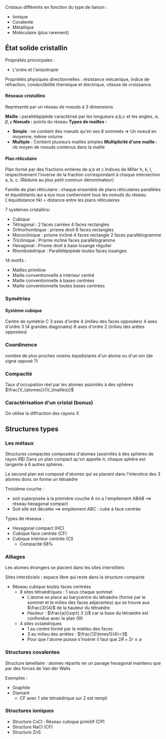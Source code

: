 
Cristaux différents en fonction du type de liaison :
* Ionique
* Covalente
* Métallique
* Moléculaire (plus rarement)

## État solide cristallin
Propriétés princicpales : 
* L'ordre et l'anisotropie

Propriétés physiques directionnelles : résistance mécanique, indice de réfraction, conductibilité thermique et électrique, vitesse de croissance.

#### Réseaux cristallins
Représenté par un réseau de noeuds à 3 dimensions

**Maille :** parallélépipède  caractérisé par les longueurs a,b,c et les angles, $\alpha, \beta, \gamma$
**Noeuds :**  points du réseau
**Types de mailles :**
* **Simple** : ne contient des noeuds qu'en ses 8 sommets => Un noeud en moyenne, même volume
* **Multiple** : Contient plusieurs mailles simples
**Multiplicité d'une maille :** nb moyen de noeuds contenus dans la maille


#### Plan réticulaire
Plan formé par des fractions entières de a,b et c
Indices de Miller h, k, l, respectivement l'inverse de la fraction correspondant  à chaque intersection a, b, c. (Réduire au plus petit commun dénominateur)

Famille de plan réticulaire : chaque ensemble de plans réticulaires parallèles et équidistants qui a eux tous contiennent tous les noeuds du réseau. 
L'équidistance hkl = distance entre les plans réticulaires

7 systèmes cristallins:
* Cubique
* Tétragonal : 2 faces carrées 4 faces rectangles
* Orthorhombique : prisme droit 6 faces rectangles
* Monoclinique : prisme incliné 4 faces rectangle 2 faces parallèlogramme
* Tricilinique : Prisme incliné  faces parallèlogramme
* Hexagonal : Prisme droit à base losange régulier
* Rhomboèdrique : Parallélépipède toutes faces losanges

14 motifs :
* Mailles primitive
* Maille conventionnelle à intérieur centré
* Maille conventionnelle à bases centrées
* Maille conventionnelle toutes bases centrées

### Symétries
#### Système cubique
Centre de symétrie C
3 axes d'ordre 4 (milieu des faces opposées)
4 axes d'ordre 3 (4 grandes diagonales)
6 axes d'ordre 2 (milieu des arêtes opposées)


### Coordinence
nombre de plus proches voisins équidistants d'un atome ou d'un ion (de signe opposé ?)

### Compacité
Taux d'occupation réel par les atomes assimilés à des sphères
$\frac{V_{atomes}}{V_{mailles}}$

### Caractérisation d'un cristal (bonus)
On utilise la diffraction des rayons X

## Structures types
### Les métaux
Structures compactes composées d'atomes (assimilés à des sphères de rayon $R$$)
Dans un plan compact qu'on appelle $\pi$, chaque sphère est tangente à 6 autres sphères.

Le second plan est composé d'atomes qui se placent dans l'interstice des 3 atomes donc on forme un tétraèdre

Troisième couche :
* soit superposée à la première couche A on a l'empilement ABAB $\implies$ réseau hexagonal compact
* Soit elle est décalée $\implies$ empilement ABC : cube à face centrée

Types de réseaux :
* Hexagonal compact (HC)
* Cubique face centrée (CF)
* Cubique intérieur centrée (CI)
	* Compacité 68%

### Alliages
Les atomes étrangers se placent dans les sites interstitiels

Sites intersticiels : espace libre qui reste dans la structure compacte

* Réseau cubique toutes faces centrées 
	* 8 sites tétraèdriques : 1 sous chaque sommet
		* L'atome se place au barycentre du tétraèdre (formé par le sommet et le milieu des faces adjacentes) qui se trouve aux $\frac{3}{4}$ de la hauteur du tétraèdre
		* Hauteur : $\frac{a}{\sqrt{ 3 }}$ car la base du tétraèdre est confondue avec le plan (III)
	* 4 sites octaédriques
		* 1 au centre formé par le mielieu des faces
		* 3 au milieu des arrêtes : $\frac{12\times1}{4}=3$
		* Pour que l'atome puisse s'insérer il faut que $2R + 2r \leq a$

### Structures covalentes
Structure lamellaire : atomes répartis en un pavage hexagonal maintenu que par des forces de Van der Walls

Exemples : 
* Graphite
* Diamant
	* CF avec 1 site tétraèdrique sur 2 est rempli

### Structures ioniques
* Structure CsCl : Réseau cubique primitif (CP)
* Structure NaCl (CF)
* Structure  ZnS 